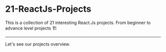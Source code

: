 # 21-ReactJs-Projects
This is a collection of 21 interesting React.Js projects. From beginner to advance level projects 🏗️

---
Let's see our projects overview.
